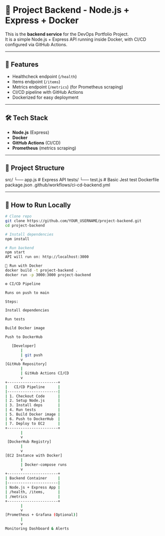 # 🚀 Project Backend - Node.js + Express + Docker

This is the **backend service** for the DevOps Portfolio Project.  
It is a simple Node.js + Express API running inside Docker, with CI/CD configured via GitHub Actions.

---

## 📌 Features
- Healthcheck endpoint (`/health`)
- Items endpoint (`/items`)
- Metrics endpoint (`/metrics`) (for Prometheus scraping)
- CI/CD pipeline with GitHub Actions
- Dockerized for easy deployment

---

## 🛠️ Tech Stack
- **Node.js** (Express)
- **Docker**
- **GitHub Actions** (CI/CD)
- **Prometheus** (metrics scraping)

---

## 📂 Project Structure

src/
└── app.js # Express API
tests/
└── test.js # Basic Jest test
Dockerfile
package.json
.github/workflows/ci-cd-backend.yml


---

## 🚀 How to Run Locally
```bash
# Clone repo
git clone https://github.com/YOUR_USERNAME/project-backend.git
cd project-backend

# Install dependencies
npm install

# Run backend
npm start
API will run on: http://localhost:3000

🐳 Run with Docker
docker build -t project-backend .
docker run -p 3000:3000 project-backend

⚙️ CI/CD Pipeline

Runs on push to main

Steps:

Install dependencies

Run tests

Build Docker image

Push to DockerHub

   [Developer]
       |
       | git push
       v
[GitHub Repository]
       |
       | GitHub Actions CI/CD
       v
+-----------------------+
|   CI/CD Pipeline      |
|-----------------------|
| 1. Checkout Code      |
| 2. Setup Node.js      |
| 3. Install deps       |
| 4. Run tests          |
| 5. Build Docker image |
| 6. Push to DockerHub  |
| 7. Deploy to EC2      |
+-----------------------+
       |
       v
 [DockerHub Registry]
       |
       v
[EC2 Instance with Docker]
       |
       | Docker-compose runs
       v
+-----------------------+
| Backend Container     |
|-----------------------|
| Node.js + Express App |
| /health, /items,      |
| /metrics              |
+-----------------------+
       |
       v
[Prometheus + Grafana (Optional)]
       |
       v
Monitoring Dashboard & Alerts
